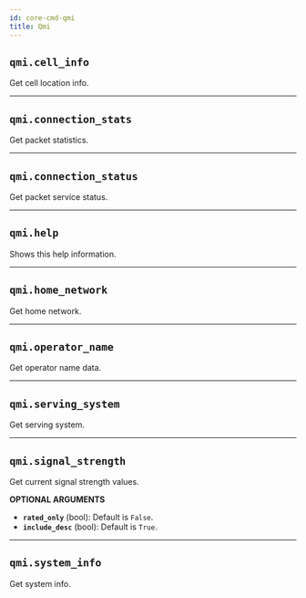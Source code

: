 ```yaml
---
id: core-cmd-qmi
title: Qmi
---
```


## `qmi.cell_info`

Get cell location info.


----
## `qmi.connection_stats`

Get packet statistics.


----
## `qmi.connection_status`

Get packet service status.


----
## `qmi.help`

Shows this help information.


----
## `qmi.home_network`

Get home network.


----
## `qmi.operator_name`

Get operator name data.


----
## `qmi.serving_system`

Get serving system.


----
## `qmi.signal_strength`

Get current signal strength values.

**OPTIONAL ARGUMENTS**

  - **`rated_only`** (bool): Default is `False`.
  - **`include_desc`** (bool): Default is `True`.


----
## `qmi.system_info`

Get system info.
